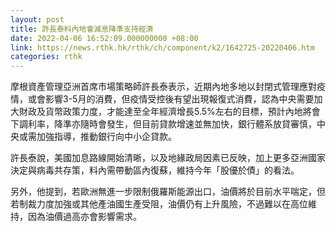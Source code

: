 ```yaml
---
layout: post
title: 許長泰料內地會減息降準支持經濟
date: 2022-04-06 16:52:09.000000000 +08:00
link: https://news.rthk.hk/rthk/ch/component/k2/1642725-20220406.htm
categories: rthk
---
```


摩根資產管理亞洲首席市場策略師許長泰表示，近期內地多地以封閉式管理應對疫情，或會影響3-5月的消費，但疫情受控後有望出現報復式消費，認為中央需要加大財政及貨幣政策力度，才能達至全年經濟增長5.5%左右的目標，預計內地將會下調利率，降準亦隨時會發生，但目前貸款增速並無加快，銀行體系放貸審慎，中央或需加強指導，推動銀行向中小企貸款。

許長泰說，美國加息路線開始清晰，以及地緣政局因素已反映，加上更多亞洲國家決定與病毒共存策，料內需帶動區內復蘇，維持今年「股優於債」的看法。

另外，他提到，若歐洲無進一步限制俄羅斯能源出口，油價將於目前水平喘定，但若制裁力度加強或其他產油國生產受阻，油價仍有上升風險，不過難以在高位維持，因為油價過高亦會影響需求。
